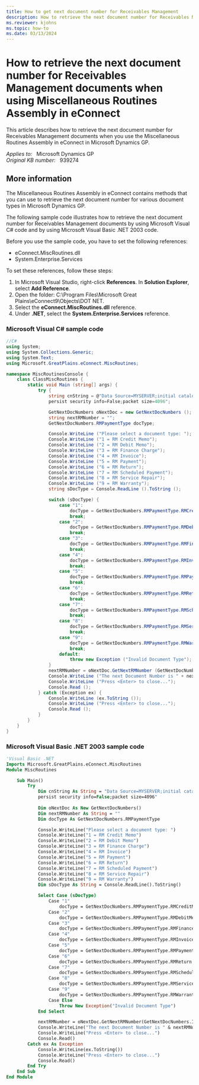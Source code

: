 ```yaml
---
title: How to get next document number for Receivables Management
description: How to retrieve the next document number for Receivables Management documents when you use the Miscellaneous Routines Assembly in eConnect.
ms.reviewer: kjohns
ms.topic: how-to
ms.date: 03/13/2024
---
```

# How to retrieve the next document number for Receivables Management documents when using Miscellaneous Routines Assembly in eConnect

This article describes how to retrieve the next document number for Receivables Management documents when you use the Miscellaneous Routines Assembly in eConnect in Microsoft Dynamics GP.

_Applies to:_ &nbsp; Microsoft Dynamics GP  
_Original KB number:_ &nbsp; 939274

## More information

The Miscellaneous Routines Assembly in eConnect contains methods that you can use to retrieve the next document number for various document types in Microsoft Dynamics GP.

The following sample code illustrates how to retrieve the next document number for Receivables Management documents by using Microsoft Visual C# code and by using Microsoft Visual Basic .NET 2003 code.

Before you use the sample code, you have to set the following references:

- eConnect.MiscRoutines.dll
- System.Enterprise.Services

To set these references, follow these steps:

1. In Microsoft Visual Studio, right-click **References**. In **Solution Explorer**, select **Add Reference**.
2. Open the folder: C:\Program Files\Microsoft Great Plains\eConnect9\Objects\DOT NET.
3. Select the **eConnect.MiscRoutines.dll** reference.
4. Under **.NET**, select the **System.Enterprise.Services** reference.

### Microsoft Visual C# sample code

```cs
//C#
using System;
using System.Collections.Generic;
using System.Text;
using Microsoft.GreatPlains.eConnect.MiscRoutines;

namespace MiscRoutinesConsole {
    class ClassMiscRoutines {
        static void Main (string[] args) {
            try {
                string cnString = @"Data Source=MYSERVER;initial catalog=TWO;integrated security=SSPI;
                persist security info=False;packet size=4096";

                GetNextDocNumbers oNextDoc = new GetNextDocNumbers ();
                string nextRMNumber = "";
                GetNextDocNumbers.RMPaymentType docType;

                Console.WriteLine ("Please select a document type: ");
                Console.WriteLine ("1 = RM Credit Memo");
                Console.WriteLine ("2 = RM Debit Memo");
                Console.WriteLine ("3 = RM Finance Charge");
                Console.WriteLine ("4 = RM Invoice");
                Console.WriteLine ("5 = RM Payment");
                Console.WriteLine ("6 = RM Return");
                Console.WriteLine ("7 = RM Scheduled Payment");
                Console.WriteLine ("8 = RM Service Repair");
                Console.WriteLine ("9 = RM Warranty");
                string sDocType = Console.ReadLine ().ToString ();

                switch (sDocType) {
                    case "1":
                        docType = GetNextDocNumbers.RMPaymentType.RMCreditMemo;
                        break;
                    case "2":
                        docType = GetNextDocNumbers.RMPaymentType.RMDebitMemos;
                        break;
                    case "3":
                        docType = GetNextDocNumbers.RMPaymentType.RMFinanceCharges;
                        break;
                    case "4":
                        docType = GetNextDocNumbers.RMPaymentType.RMInvoices;
                        break;
                    case "5":
                        docType = GetNextDocNumbers.RMPaymentType.RMPayments;
                        break;
                    case "6":
                        docType = GetNextDocNumbers.RMPaymentType.RMReturn;
                        break;
                    case "7":
                        docType = GetNextDocNumbers.RMPaymentType.RMScheduledPayments;
                        break;
                    case "8":
                        docType = GetNextDocNumbers.RMPaymentType.RMServiceRepairs;
                        break;
                    case "9":
                        docType = GetNextDocNumbers.RMPaymentType.RMWarranty;
                        break;
                    default:
                        throw new Exception ("Invalid Document Type");
                }
                nextRMNumber = oNextDoc.GetNextRMNumber (GetNextDocNumbers.IncrementDecrement.Increment, docType, cnString);
                Console.WriteLine ("The next Document Number is " + nextRMNumber);
                Console.WriteLine ("Press <Enter> to close...");
                Console.Read ();
            } catch (Exception ex) {
                Console.WriteLine (ex.ToString ());
                Console.WriteLine ("Press <Enter> to close...");
                Console.Read ();
            }
        }
    }
}
```

### Microsoft Visual Basic .NET 2003 sample code

```vb
'Visual Basic .NET
Imports Microsoft.GreatPlains.eConnect.MiscRoutines
Module MiscRoutines

    Sub Main()
        Try
            Dim cnString As String = "Data Source=MYSERVER;initial catalog=TWO;integrated security=SSPI;
            persist security info=False;packet size=4096"
            
            Dim oNextDoc As New GetNextDocNumbers()
            Dim nextRMNumber As String = ""
            Dim docType As GetNextDocNumbers.RMPaymentType

            Console.WriteLine("Please select a document type: ")
            Console.WriteLine("1 = RM Credit Memo")
            Console.WriteLine("2 = RM Debit Memo")
            Console.WriteLine("3 = RM Finance Charge")
            Console.WriteLine("4 = RM Invoice")
            Console.WriteLine("5 = RM Payment")
            Console.WriteLine("6 = RM Return")
            Console.WriteLine("7 = RM Scheduled Payment")
            Console.WriteLine("8 = RM Service Repair")
            Console.WriteLine("9 = RM Warranty")
            Dim sDocType As String = Console.ReadLine().ToString()

            Select Case (sDocType)
                Case "1"
                    docType = GetNextDocNumbers.RMPaymentType.RMCreditMemo
                Case "2"
                    docType = GetNextDocNumbers.RMPaymentType.RMDebitMemos
                Case "3"
                    docType = GetNextDocNumbers.RMPaymentType.RMFinanceCharges
                Case "4"
                    docType = GetNextDocNumbers.RMPaymentType.RMInvoices
                Case "5"
                    docType = GetNextDocNumbers.RMPaymentType.RMPayments
                Case "6"
                    docType = GetNextDocNumbers.RMPaymentType.RMReturn
                Case "7"
                    docType = GetNextDocNumbers.RMPaymentType.RMScheduledPayments
                Case "8"
                    docType = GetNextDocNumbers.RMPaymentType.RMServiceRepairs
                Case "9"
                    docType = GetNextDocNumbers.RMPaymentType.RMWarranty
                Case Else
                    Throw New Exception("Invalid Document Type")
            End Select

            nextRMNumber = oNextDoc.GetNextRMNumber(GetNextDocNumbers.IncrementDecrement.Increment, docType, cnString)
            Console.WriteLine("The next Document Number is " & nextRMNumber)
            Console.WriteLine("Press <Enter> to close...")
            Console.Read()
        Catch ex As Exception
            Console.WriteLine(ex.ToString())
            Console.WriteLine("Press <Enter> to close...")
            Console.Read()
        End Try
    End Sub
End Module 
```
